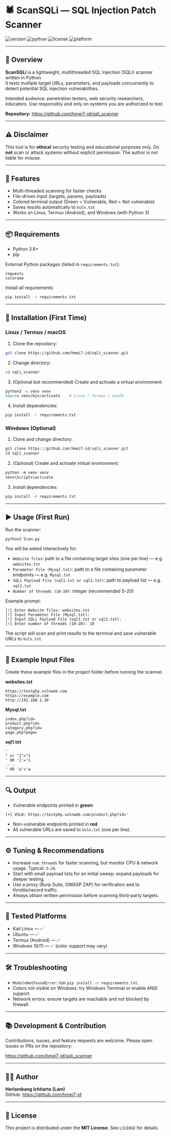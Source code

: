 # 🕷️ ScanSQLi — SQL Injection Patch Scanner

![version](https://img.shields.io/badge/version-1.0-green.svg)
![python](https://img.shields.io/badge/python-3.x-blue.svg)
![license](https://img.shields.io/badge/license-MIT-yellow.svg)
![platform](https://img.shields.io/badge/platform-Linux%20%7C%20Termux-blue.svg)

---

## 📖 Overview

**ScanSQLi** is a lightweight, multithreaded SQL Injection (SQLi) scanner written in Python.  
It tests multiple target URLs, parameters, and payloads concurrently to detect potential SQL injection vulnerabilities.

Intended audience: penetration testers, web security researchers, educators. Use responsibly and only on systems you are authorized to test.

**Repository:** https://github.com/hmei7-id/sqli_scanner

---

## ⚠️ Disclaimer

This tool is for **ethical** security testing and educational purposes only. Do **not** scan or attack systems without explicit permission. The author is not liable for misuse.

---

## 🧩 Features

- Multi-threaded scanning for faster checks  
- File-driven input (targets, params, payloads)  
- Colored terminal output (Green = Vulnerable, Red = Not vulnerable)  
- Saves results automatically to `Vuln.txt`  
- Works on Linux, Termux (Android), and Windows (with Python 3)

---

## 📦 Requirements

- Python 3.6+  
- pip

External Python packages (listed in `requirements.txt`):

```
requests
colorama
```

Install all requirements:
```bash
pip install -r requirements.txt
```

---

## 🔧 Installation (First Time)

### Linux / Termux / macOS

1. Clone the repository:
```bash
git clone https://github.com/hmei7-id/sqli_scanner.git
```

2. Change directory:
```bash
cd sqli_scanner
```

3. (Optional but recommended) Create and activate a virtual environment:
```bash
python3 -m venv venv
source venv/bin/activate    # Linux / Termux / macOS
```

4. Install dependencies:
```bash
pip install -r requirements.txt
```

### Windows (Optional)

1. Clone and change directory:
```powershell
git clone https://github.com/hmei7-id/sqli_scanner.git
cd sqli_scanner
```

2. (Optional) Create and activate virtual environment:
```powershell
python -m venv venv
venv\Scripts\activate
```

3. Install dependencies:
```powershell
pip install -r requirements.txt
```

---

## ▶️ Usage (First Run)

Run the scanner:
```bash
python3 Scan.py
```

You will be asked interactively for:

- `Website files`: path to a file containing target sites (one per line) — e.g. `websites.txt`  
- `Parameter File (Mysql.txt)`: path to a file containing parameter endpoints — e.g. `Mysql.txt`  
- `SQLi Payload File (sql1.txt or sql2.txt)`: path to payload list — e.g. `sql1.txt`  
- `Number of threads (10-20)`: integer (recommended 5–20)

Example prompt:
```
[!] Enter Website files: websites.txt
[!] Input Parameter File (Mysql.txt):
[!] Input SQLi Payload File (sql1.txt or sql2.txt):
[!] Enter number of threads (10-20): 10
```

The script will scan and print results to the terminal and save vulnerable URLs to `Vuln.txt`.

---

## 💾 Example Input Files

Create these example files in the project folder before running the scanner.

**websites.txt**
```
https://testphp.vulnweb.com
https://example.com
http://192.168.1.10
```

**Mysql.txt**
```
index.php?id=
product.php?id=
category.php?id=
page.php?page=
```

**sql1.txt**
```
'
" or "1"="1
' OR '1'='1
-- -
' OR 'a'='a
```

---

## 🔍 Output

- Vulnerable endpoints printed in **green**:
```
[+] VULN: https://testphp.vulnweb.com/product.php?id='
```
- Non-vulnerable endpoints printed in **red**.
- All vulnerable URLs are saved to `Vuln.txt` (one per line).

---

## ⚙️ Tuning & Recommendations

- Increase `num_threads` for faster scanning, but monitor CPU & network usage. Typical: `5–20`.  
- Start with small payload lists for an initial sweep; expand payloads for deeper testing.  
- Use a proxy (Burp Suite, OWASP ZAP) for verification and to throttle/record traffic.  
- Always obtain written permission before scanning third-party targets.

---

## 🧪 Tested Platforms

- Kali Linux — ✅  
- Ubuntu — ✅  
- Termux (Android) — ✅  
- Windows 10/11 — ✅ (color support may vary)

---

## 🛠️ Troubleshooting

- `ModuleNotFoundError`: run `pip install -r requirements.txt`.  
- Colors not visible on Windows: try Windows Terminal or enable ANSI support.  
- Network errors: ensure targets are reachable and not blocked by firewall.

---

## 📚 Development & Contribution

Contributions, issues, and feature requests are welcome. Please open issues or PRs on the repository:

https://github.com/hmei7-id/sqli_scanner

---

## 👨‍💻 Author

**Herlambang Ichtiarto (Lam)**  
GitHub: https://github.com/hmei7-id

---

## 📜 License

This project is distributed under the **MIT License**. See `LICENSE` for details.
